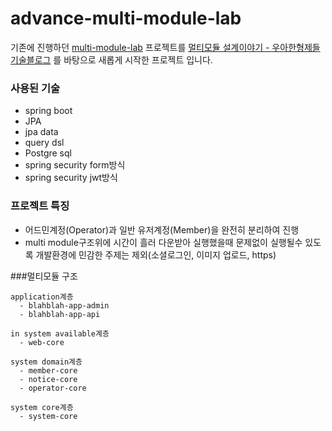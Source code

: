 # advance-multi-module-lab

기존에 진행하던 [multi-module-lab](https://github.com/cocota93/multi-module-lab) 프로젝트를 [멀티모듈 설계이야기 - 우아한형제들 기술블로그](https://woowabros.github.io/study/2019/07/01/multi-module.html)
를 바탕으로 새롭게 시작한 프로젝트 입니다.

### 사용된 기술
- spring boot
- JPA 
- jpa data 
- query dsl 
- Postgre sql 
- spring security form방식
- spring security jwt방식 

### 프로젝트 특징
- 어드민계정(Operator)과 일반 유저계정(Member)을 완전히 분리하여 진행
- multi module구조위에 시간이 흘러 다운받아 실행했을때 문제없이 실행될수 있도록 개발환경에 민감한 주제는 제외(소셜로그인, 이미지 업로드, https)

###멀티모듈 구조
```
application계층
  - blahblah-app-admin
  - blahblah-app-api

in system available계층
  - web-core

system domain계층
  - member-core
  - notice-core
  - operator-core
  
system core계층  
  - system-core
```
